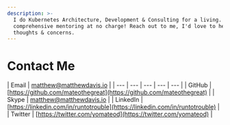 ```yaml
---
description: >-
  I do Kubernetes Architecture, Development & Consulting for a living. I provide
  comprehensive mentoring at no charge! Reach out to me, I'd love to hear your
  thoughts & concerns.
---
```


# Contact Me

| Email | [matthew@matthewdavis.io](mailto:matthew@matthewdavis.io) |
| --- | --- | --- | --- | --- |
| GitHub | [https://github.com/mateothegreat](https://github.com/mateothegreat) |
| Skype | [matthew@matthewdavis.io](skype:matthew@matthewdavis.io) |
| LinkedIn | [https://linkedin.com/in/runtotrouble](https://linkedin.com/in/runtotrouble) |
| Twitter | [https://twitter.com/yomateod](https://twitter.com/yomateod) |



